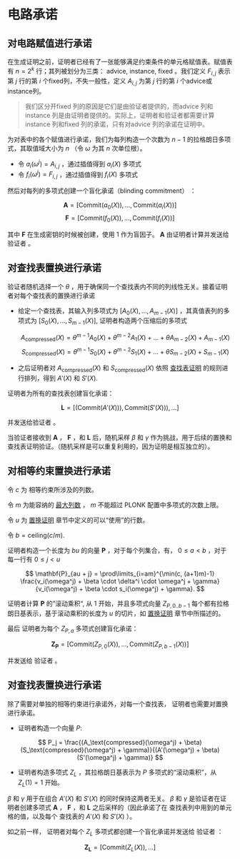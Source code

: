 # 电路承诺

## 对电路赋值进行承诺

在生成证明之前，证明者已经有了一张能够满足约束条件的单元格赋值表。赋值表有 $n = 2^k$ 行；其列被划分为三类： advice, instance, fixed 。我们定义 $F_{i,j}$ 表示第 $j$ 行的第 $i$ 个fixed列，不失一般性，定义 $A_{i, j}$ 为第 $j$ 行的第 $i$ 个advice或instance列。

> 我们区分开fixed 列的原因是它们是由验证者提供的，而advice 列和instance 列是由证明者提供的。实际上，证明者和验证者都需要计算instance 列和fixed 列的承诺，只有对advice 列的承诺在证明中。

为对表中的各个赋值进行承诺，我们为每列构造一个次数为 $n - 1$ 的拉格朗日多项式，其取值域大小为 $n$ （令 $\omega$ 为其 $n$ 次单位根）。

- 令 $a_i(\omega^j) = A_{i,j}$ ，通过插值得到 $a_i(X)$ 多项式
- 令 $f_i(\omega^j) = F_{i,j}$ ，通过插值得到 $f_i(X)$ 多项式

然后对每列的多项式创建一个盲化承诺（blinding commitment） ：

$$\mathbf{A} = [\text{Commit}(a_0(X)), \dots, \text{Commit}(a_i(X))]$$
$$\mathbf{F} = [\text{Commit}(f_0(X)), \dots, \text{Commit}(f_i(X))]$$

其中 $\mathbf{F}$ 在生成密钥的时候被创建，使用 $1$ 作为盲因子。
$\mathbf{A}$ 由证明者计算并发送给验证者 。


## 对查找表置换进行承诺

验证者随机选择一个 $\theta$ ，用于确保同一个查找表内不同的列线性无关。接着证明者对每个查找表的置换进行承诺

- 给定一个查找表，其输入列多项式为 $[A_0(X), \dots, A_{m-1}(X)]$ ，其真值表列的多项式为 $[S_0(X), \dots, S_{m-1}(X)]$, 证明者构造两个压缩后的多项式

  $$A_\text{compressed}(X) = \theta^{m-1} A_0(X) + \theta^{m-2} A_1(X) + \dots + \theta A_{m-2}(X) + A_{m-1}(X)$$
  $$S_\text{compressed}(X) = \theta^{m-1} S_0(X) + \theta^{m-2} S_1(X) + \dots + \theta S_{m-2}(X) + S_{m-1}(X)$$

- 之后证明者对 $A_\text{compressed}(X)$ 和 $S_\text{compressed}(X)$ 依照 [查找表证明](lookup.md) 的规则进行排列，得到 $A'(X)$ 和 $S'(X)$.

证明者为所有的查找表创建盲化承诺：

$$\mathbf{L} = \left[ (\text{Commit}(A'(X))), \text{Commit}(S'(X))), \dots \right]$$

并发送给验证者 。

当验证者接收到 $\mathbf{A}$ ， $\mathbf{F}$ ，和 $\mathbf{L}$ 后，随机采样 $\beta$ 和 $\gamma$ 作为挑战，用于后续的置换和查找表证明验证。（随机采样是可以重复利用的，因为证明是相互独立的）。

## 对相等约束置换进行承诺

令 $c$ 为 相等约束所涉及的列数。

令 $m$ 为能容纳的 [最大列数](permutation.md#spanning-a-large-number-of-columns) ， $m$ 不能超过 PLONK 配置中多项式的次数上限。

令 $u$ 为 [置换证明](permutation.md#zero-knowledge-adjustment) 章节中定义的可以“使用”的行数。

令 $b = \mathsf{ceiling}(c/m).$

证明者构造一个长度为 $bu$ 的向量 $\mathbf{P}$ ，对于每个列集合，有， $0 \leq a < b$ ，对于每一行有 $0 \leq j < u$

$$
\mathbf{P}_{au + j} = \prod\limits_{i=am}^{\min(c, (a+1)m)-1} \frac{v_i(\omega^j) + \beta \cdot \delta^i \cdot \omega^j + \gamma}{v_i(\omega^j) + \beta \cdot s_i(\omega^j) + \gamma}.
$$

证明者计算 $\mathbf{P}$ 的”滚动乘积“, 从 $1$ 开始，并且多项式向量 $Z_{P,0..b-1}$ 每个都有拉格朗日基表示，基于滚动乘积的长度为 $u$ 的切片，如 [置换证明](permutation.md#argument-specification) 章节中所描述的。

最后 证明者为每个 $Z_{P,a}$ 多项式创建盲化承诺：

$$\mathbf{Z_P} = \left[\text{Commit}(Z_{P,0}(X)), \dots, \text{Commit}(Z_{P,b-1}(X))\right]$$

并发送给 验证者 。

## 对查找表置换进行承诺

除了需要对单独的相等约束进行承诺外，对每一个查找表， 证明者也需要对置换进行承诺。

- 证明者构造一个向量 $P$:

$$
P_j = \frac{(A_\text{compressed}(\omega^j) + \beta)(S_\text{compressed}(\omega^j) + \gamma)}{(A'(\omega^j) + \beta)(S'(\omega^j) + \gamma)}
$$

- 证明者构造多项式 $Z_L$ ，其拉格朗日基表示为 $P$ 多项式的“滚动乘积”，从 $Z_L(1) = 1$ 开始。

$\beta$ 和 $\gamma$ 用于在组合 $A'(X)$ 和 $S'(X)$ 的同时保持这两者无关。 $\beta$ 和 $\gamma$ 是验证者在证明者创建多项式 $\mathbf{A}$ ， $\mathbf{F}$ ，和 $\mathbf{L}$ 之后采样的（因此承诺了在 查找表列中用到的单元格的值，以及每个 查找表的 $A'(X)$ 和 $S'(X)$ ）。

如之前一样， 证明者对每个 $Z_L$ 多项式都创建一个盲化承诺并发送给 验证者 ：

$$\mathbf{Z_L} = \left[\text{Commit}(Z_L(X)), \dots \right]$$
